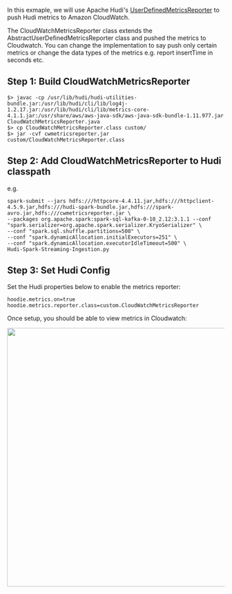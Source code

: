 In this exmaple, we will use Apache Hudi's [UserDefinedMetricsReporter](https://hudi.apache.org/docs/metrics.html#userdefinedmetricsreporter) to push Hudi metrics to Amazon CloudWatch. 

The CloudWatchMetricsReporter class extends the AbstractUserDefinedMetricsReporter class and pushed the metrics to Cloudwatch. You can change the implementation to say push only certain metrics or change the data types of the metrics e.g. report insertTime in seconds etc.

## Step 1: Build CloudWatchMetricsReporter

```
$> javac -cp /usr/lib/hudi/hudi-utilities-bundle.jar:/usr/lib/hudi/cli/lib/log4j-1.2.17.jar:/usr/lib/hudi/cli/lib/metrics-core-4.1.1.jar:/usr/share/aws/aws-java-sdk/aws-java-sdk-bundle-1.11.977.jar CloudWatchMetricsReporter.java
$> cp CloudWatchMetricsReporter.class custom/
$> jar -cvf cwmetricsreporter.jar custom/CloudWatchMetricsReporter.class
```

## Step 2: Add CloudWatchMetricsReporter to Hudi classpath

e.g. 

```
spark-submit --jars hdfs:///httpcore-4.4.11.jar,hdfs:///httpclient-4.5.9.jar,hdfs:///hudi-spark-bundle.jar,hdfs:///spark-avro.jar,hdfs:///cwmetricsreporter.jar \
--packages org.apache.spark:spark-sql-kafka-0-10_2.12:3.1.1 --conf "spark.serializer=org.apache.spark.serializer.KryoSerializer" \
--conf "spark.sql.shuffle.partitions=500" \
--conf "spark.dynamicAllocation.initialExecutors=251" \
--conf "spark.dynamicAllocation.executorIdleTimeout=500" \
Hudi-Spark-Streaming-Ingestion.py
```

## Step 3: Set Hudi Config

Set the Hudi properties below to enable the metrics reporter:

```
hoodie.metrics.on=true
hoodie.metrics.reporter.class=custom.CloudWatchMetricsReporter
```

Once setup, you should be able to view metrics in Cloudwatch:

<img src="https://raw.githubusercontent.com/nmukerje/EMR-Hudi-Workshop/111d6f6bff6dfccb95343241fbfccace702d3555/cloudwatchmetricsreporter/Hudi_Streaming_Metrics_Dashboard.png" width="600"/>


